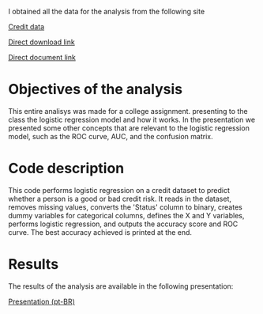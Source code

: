 I obtained all the data for the analysis from the following site

[Credit data](https://vincentarelbundock.github.io/Rdatasets/datasets.html#:~:text=credit_data,4454)

[Direct download link](https://vincentarelbundock.github.io/Rdatasets/csv/modeldata/credit_data.csv)

[Direct document link](https://vincentarelbundock.github.io/Rdatasets/doc/modeldata/credit_data.html)

# Objectives of the analysis
This entire analisys was made for a college assignment. presenting to the class the logistic regression model and how it works.
In the presentation we presented some other concepts that are relevant to the logistic regression model, such as the ROC curve, AUC, and the confusion matrix.

# Code description
This code performs logistic regression on a credit dataset to predict whether a person is a good or bad credit risk. It reads in the dataset, removes missing values, converts the 'Status' column to binary, creates dummy variables for categorical columns, defines the X and Y variables, performs logistic regression, and outputs the accuracy score and ROC curve. The best accuracy achieved is printed at the end.

# Results
The results of the analysis are available in the following presentation:

[Presentation (pt-BR)](Regress%C3%A3o%20Log%C3%ADstica.pdf)